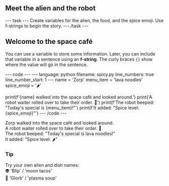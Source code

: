 <h2 class="c-project-heading--task">Meet the alien and the robot</h2>
--- task ---
Create variables for the alien, the food, and the spice emoji. Use f-strings to begin the story.
--- /task ---

<h2 class="c-project-heading--explainer">Welcome to the space café</h2>

You can use a variable to store some information. Later, you can include that variable in a sentence using an **f-string**. The curly braces `{}` show where the value will go in the sentence.

<div class="c-project-code">
--- code ---
---
language: python
filename: spicy.py
line_numbers: true
line_number_start: 1
---
name = 'Zorp'
menu_item = 'lava noodles'
spice_emoji = '🌶️'

print(f'{name} walked into the space café and looked around.')
print('A robot waiter rolled over to take their order. 🤖')
print(f'The robot beeped: "Today's special is {menu_item}!"')
print(f'It added: "Spice level: {spice_emoji}"')
--- /code ---
</div>

<div class="c-project-output">
Zorp walked into the space café and looked around.<br />
A robot waiter rolled over to take their order. 🤖<br />
The robot beeped: "Today's special is lava noodles!"<br />
It added: "Spice level: 🌶️"
</div>

<div class="c-project-callout c-project-callout--tip">

### Tip

Try your own alien and dish names:<br />
👽 'Blip' / 'moon tacos'<br />
🤖 'Glorb' / 'plasma soup'

</div>
